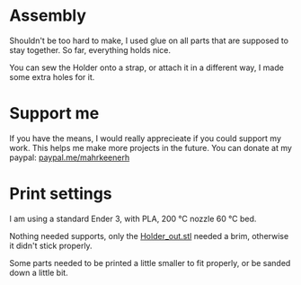 
# Assembly

Shouldn't be too hard to make, I used glue on all parts that are supposed to stay together. So far, everything holds nice.

You can sew the Holder onto a strap, or attach it in a different way, I made some extra holes for it.


# Support me

If you have the means, I would really apprecieate if you could support my work. This helps me make more projects in the future. You can donate at my paypal: [paypal.me/mahrkeenerh](https://www.paypal.me/mahrkeenerh)


# Print settings

I am using a standard Ender 3, with PLA, 200 °C nozzle 60 °C bed.

Nothing needed supports, only the [Holder_out.stl](out/Holder_out.stl) needed a brim, otherwise it didn't stick properly.

Some parts needed to be printed a little smaller to fit properly, or be sanded down a little bit.
